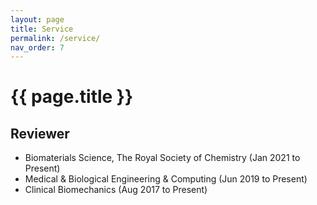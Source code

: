 ```yaml
---
layout: page
title: Service
permalink: /service/
nav_order: 7
---
```


# {{ page.title }}



## Reviewer
- Biomaterials Science, The Royal Society of Chemistry (Jan 2021 to Present)
- Medical & Biological Engineering & Computing (Jun 2019 to Present)
- Clinical Biomechanics (Aug 2017 to Present)
